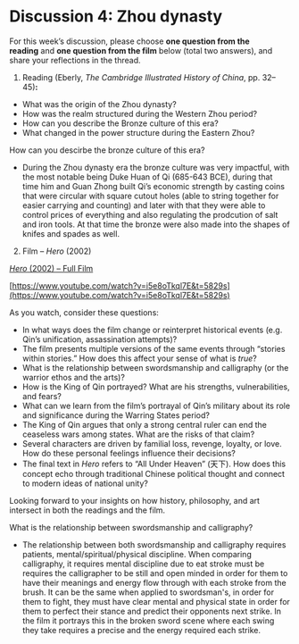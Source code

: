 # Discussion 4: Zhou dynasty

For this week’s discussion, please choose **one question from the reading** and **one question from the film** below (total two answers), and share your reflections in the thread.

1. Reading (Eberly, _The Cambridge Illustrated History of China_, pp. 32–45)**:**

- What was the origin of the Zhou dynasty?
- How was the realm structured during the Western Zhou period?
- How can you describe the Bronze culture of this era?
- What changed in the power structure during the Eastern Zhou?

How can you descirbe the bronze culture of this era?

- During the Zhou dynasty era the bronze culture was very impactful, with the most notable being Duke Huan of Qi (685-643 BCE), during that time him and Guan Zhong built Qi’s economic strength by casting coins that were circular with square cutout holes (able to string together for easier carrying and counting) and later with that they were able to control prices of everything and also regulating the prodcution of salt and iron tools. At that time the bronze were also made into the shapes of knifes and spades as well.

2. Film – _Hero_ (2002)

[_Hero_ (2002) – Full Film](https://www.youtube.com/watch?v=i5e8oTkql7E)

[https://www.youtube.com/watch?v=i5e8oTkql7E&t=5829s](https://www.youtube.com/watch?v=i5e8oTkql7E&t=5829s)

As you watch, consider these questions:

- In what ways does the film change or reinterpret historical events (e.g. Qin’s unification, assassination attempts)?
- The film presents multiple versions of the same events through “stories within stories.” How does this affect your sense of what is _true_?
- What is the relationship between swordsmanship and calligraphy (or the warrior ethos and the arts)?
- How is the King of Qin portrayed? What are his strengths, vulnerabilities, and fears?
- What can we learn from the film’s portrayal of Qin’s military about its role and significance during the Warring States period?
- The King of Qin argues that only a strong central ruler can end the ceaseless wars among states. What are the risks of that claim?
- Several characters are driven by familial loss, revenge, loyalty, or love. How do these personal feelings influence their decisions?
- The final text in _Hero_ refers to “All Under Heaven” (天下). How does this concept echo through traditional Chinese political thought and connect to modern ideas of national unity?

Looking forward to your insights on how history, philosophy, and art intersect in both the readings and the film.

What is the relationship between swordsmanship and calligraphy?

- The relationship between both swordsmanship and calligraphy requires patients, mental/spiritual/physical discipline. When comparing calligraphy, it requires mental discipline due to eat stroke must be requires the calligrapher to be still and open minded in order for them to have their meanings and energy flow through with each stroke from the brush. It can be the same when applied to swordsman's, in order for them to fight, they must have clear mental and physical state in order for them to perfect their stance and predict their opponents next strike. In the film it portrays this in the broken sword scene where each swing they take requires a precise and the energy required each strike.